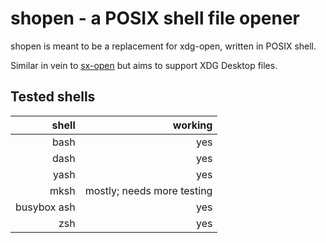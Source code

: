 # shopen - a POSIX shell file opener

shopen is meant to be a replacement for xdg-open, written
in POSIX shell.

Similar in vein to [sx-open](https://code.fleshless.org/fbt/sx-open)
but aims to support XDG Desktop files.

## Tested shells

shell       | working
---:        | --:
bash        | yes
dash        | yes
yash        | yes
mksh        | mostly; needs more testing
busybox ash | yes
zsh         | yes
